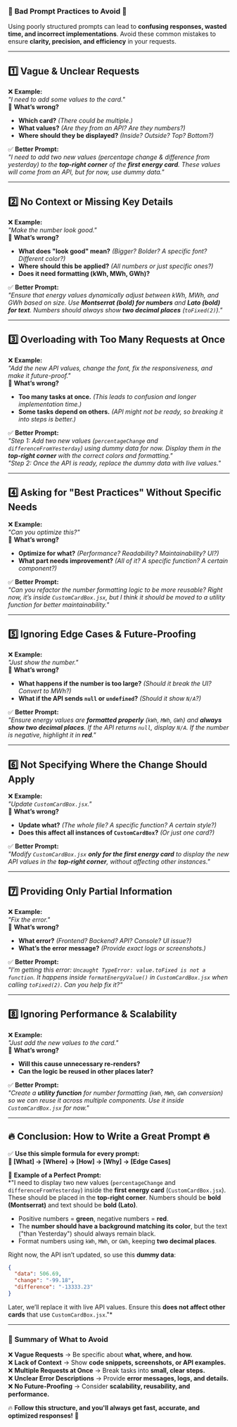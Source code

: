 ### 🚫 **Bad Prompt Practices to Avoid** 🚫  
 
Using poorly structured prompts can lead to **confusing responses, wasted time, and incorrect implementations**. Avoid these common mistakes to ensure **clarity, precision, and efficiency** in your requests.  
 
---
 
## **1️⃣ Vague & Unclear Requests**  
❌ **Example:**  
*"I need to add some values to the card."*  
🔴 **What’s wrong?**  
- **Which card?** *(There could be multiple.)*  
- **What values?** *(Are they from an API? Are they numbers?)*  
- **Where should they be displayed?** *(Inside? Outside? Top? Bottom?)*  
 
✅ **Better Prompt:**  
*"I need to add two new values (percentage change & difference from yesterday) to the **top-right corner** of the **first energy card**. These values will come from an API, but for now, use dummy data."*  
 
---
 
## **2️⃣ No Context or Missing Key Details**  
❌ **Example:**  
*"Make the number look good."*  
🔴 **What’s wrong?**  
- **What does "look good" mean?** *(Bigger? Bolder? A specific font? Different color?)*  
- **Where should this be applied?** *(All numbers or just specific ones?)*  
- **Does it need formatting (kWh, MWh, GWh)?**  
 
✅ **Better Prompt:**  
*"Ensure that energy values dynamically adjust between kWh, MWh, and GWh based on size. Use **Montserrat (bold) for numbers** and **Lato (bold) for text**. Numbers should always show **two decimal places** (`toFixed(2)`)."*  
 
---
 
## **3️⃣ Overloading with Too Many Requests at Once**  
❌ **Example:**  
*"Add the new API values, change the font, fix the responsiveness, and make it future-proof."*  
🔴 **What’s wrong?**  
- **Too many tasks at once.** *(This leads to confusion and longer implementation time.)*  
- **Some tasks depend on others.** *(API might not be ready, so breaking it into steps is better.)*  
 
✅ **Better Prompt:**  
*"Step 1: Add two new values (`percentageChange` and `differenceFromYesterday`) using dummy data for now. Display them in the **top-right corner** with the correct colors and formatting."*  
*"Step 2: Once the API is ready, replace the dummy data with live values."*  
 
---
 
## **4️⃣ Asking for "Best Practices" Without Specific Needs**  
❌ **Example:**  
*"Can you optimize this?"*  
🔴 **What’s wrong?**  
- **Optimize for what?** *(Performance? Readability? Maintainability? UI?)*  
- **What part needs improvement?** *(All of it? A specific function? A certain component?)*  
 
✅ **Better Prompt:**  
*"Can you refactor the number formatting logic to be more reusable? Right now, it’s inside `CustomCardBox.jsx`, but I think it should be moved to a utility function for better maintainability."*  
 
---
 
## **5️⃣ Ignoring Edge Cases & Future-Proofing**  
❌ **Example:**  
*"Just show the number."*  
🔴 **What’s wrong?**  
- **What happens if the number is too large?** *(Should it break the UI? Convert to MWh?)*  
- **What if the API sends `null` or `undefined`?** *(Should it show `N/A`?)*  
 
✅ **Better Prompt:**  
*"Ensure energy values are **formatted properly** (`kWh`, `MWh`, `GWh`) and **always show two decimal places**. If the API returns `null`, display `N/A`. If the number is negative, highlight it in **red**."*  
 
---
 
## **6️⃣ Not Specifying Where the Change Should Apply**  
❌ **Example:**  
*"Update `CustomCardBox.jsx`."*  
🔴 **What’s wrong?**  
- **Update what?** *(The whole file? A specific function? A certain style?)*  
- **Does this affect all instances of `CustomCardBox`?** *(Or just one card?)*  
 
✅ **Better Prompt:**  
*"Modify `CustomCardBox.jsx` **only for the first energy card** to display the new API values in the **top-right corner**, without affecting other instances."*  
 
---
 
## **7️⃣ Providing Only Partial Information**  
❌ **Example:**  
*"Fix the error."*  
🔴 **What’s wrong?**  
- **What error?** *(Frontend? Backend? API? Console? UI issue?)*  
- **What’s the error message?** *(Provide exact logs or screenshots.)*  
 
✅ **Better Prompt:**  
*"I'm getting this error: `Uncaught TypeError: value.toFixed is not a function`. It happens inside `formatEnergyValue()` in `CustomCardBox.jsx` when calling `toFixed(2)`. Can you help fix it?"*  
 
---
 
## **8️⃣ Ignoring Performance & Scalability**  
❌ **Example:**  
*"Just add the new values to the card."*  
🔴 **What’s wrong?**  
- **Will this cause unnecessary re-renders?**  
- **Can the logic be reused in other places later?**  
 
✅ **Better Prompt:**  
*"Create a **utility function** for number formatting (`kWh`, `MWh`, `GWh` conversion) so we can reuse it across multiple components. Use it inside `CustomCardBox.jsx` for now."*  
 
---
 
## **🔥 Conclusion: How to Write a Great Prompt 🔥**  
 
✅ **Use this simple formula for every prompt:**  
**📌 [What] → [Where] → [How] → [Why] → [Edge Cases]**  
 
🚀 **Example of a Perfect Prompt:**  
*"I need to display two new values (`percentageChange` and `differenceFromYesterday`) inside the **first energy card** (`CustomCardBox.jsx`). These should be placed in the **top-right corner**. Numbers should be **bold (Montserrat)** and text should be **bold (Lato)**.  
 
- Positive numbers = **green**, negative numbers = **red**.  
- The **number should have a background matching its color**, but the text ("than Yesterday") should always remain black.  
- Format numbers using `kWh`, `MWh`, or `GWh`, keeping **two decimal places**.  
 
Right now, the API isn’t updated, so use this **dummy data**:  
```json
{
  "data": 506.69,
  "change": "-99.18",
  "difference": "-13333.23"
}
```  
Later, we’ll replace it with live API values. Ensure this **does not affect other cards** that use `CustomCardBox.jsx`."*  
 
---
 
### **🔹 Summary of What to Avoid**  
❌ **Vague Requests** → Be specific about **what, where, and how.**  
❌ **Lack of Context** → Show **code snippets, screenshots, or API examples.**  
❌ **Multiple Requests at Once** → Break tasks into **small, clear steps.**  
❌ **Unclear Error Descriptions** → Provide **error messages, logs, and details.**  
❌ **No Future-Proofing** → Consider **scalability, reusability, and performance.**  
 
🔥 **Follow this structure, and you'll always get fast, accurate, and optimized responses!** 🚀
